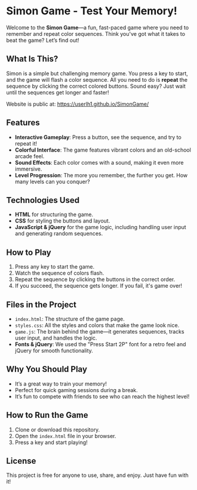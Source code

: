 
# Simon Game - Test Your Memory!

Welcome to the **Simon Game**—a fun, fast-paced game where you need to remember and repeat color sequences. Think you've got what it takes to beat the game? Let’s find out!

## What Is This?
Simon is a simple but challenging memory game. You press a key to start, and the game will flash a color sequence. All you need to do is **repeat** the sequence by clicking the correct colored buttons. Sound easy? Just wait until the sequences get longer and faster!

Website is public at: https://userlh1.github.io/SimonGame/

## Features

- **Interactive Gameplay**: Press a button, see the sequence, and try to repeat it!
- **Colorful Interface**: The game features vibrant colors and an old-school arcade feel.
- **Sound Effects**: Each color comes with a sound, making it even more immersive.
- **Level Progression**: The more you remember, the further you get. How many levels can you conquer?

## Technologies Used

- **HTML** for structuring the game.
- **CSS** for styling the buttons and layout.
- **JavaScript & jQuery** for the game logic, including handling user input and generating random sequences.

## How to Play

1. Press any key to start the game.
2. Watch the sequence of colors flash.
3. Repeat the sequence by clicking the buttons in the correct order.
4. If you succeed, the sequence gets longer. If you fail, it's game over!

## Files in the Project

- `index.html`: The structure of the game page.
- `styles.css`: All the styles and colors that make the game look nice.
- `game.js`: The brain behind the game—it generates sequences, tracks user input, and handles the logic.
- **Fonts & jQuery**: We used the "Press Start 2P" font for a retro feel and jQuery for smooth functionality.

## Why You Should Play
- It’s a great way to train your memory!
- Perfect for quick gaming sessions during a break.
- It’s fun to compete with friends to see who can reach the highest level!

## How to Run the Game

1. Clone or download this repository.
2. Open the `index.html` file in your browser.
3. Press a key and start playing!

## License
This project is free for anyone to use, share, and enjoy. Just have fun with it!
